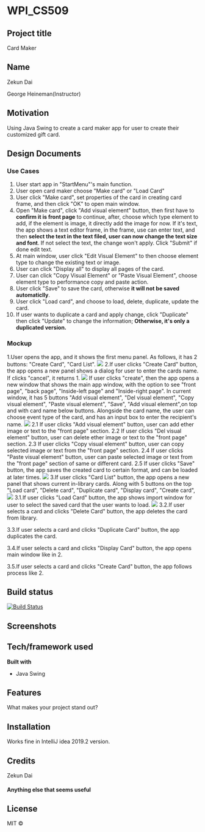 # WPI_CS509

## Project title

Card Maker

## Name

Zekun Dai

George Heineman(Instructor)

## Motivation

Using Java Swing to create a card maker app for user to create their customized gift card.

## Design Documents
### Use Cases
1. User start app in "StartMenu"'s main function.
2. User open card maker choose "Make card" or "Load Card"
3. User click "Make card", set properties of the card in creating card frame, and then click "OK" to open main window.
4. Open "Make card", click "Add visual element" button, then first have to **confirm it is front page** to continue, after, choose which type element to add, if the element is image, it directly add the image for now. If it's text, the app shows a text editor frame, in the frame, use can enter text, and then **select the text in the text filed, user can now change the text size and font**. If not select the text, the change won't apply. Click "Submit" if done edit text.
5. At main window, user click "Edit Visual Element" to then choose element type to change the existing text or image.
6. User can click "Display all" to display all pages of the card.
7. User can click "Copy Visual Element" or "Paste Visual Element", choose element type to performance copy and paste action.
8. User click "Save" to save the card, otherwise **it will not be saved automaticlly**.
9. User click "Load card", and choose to load, delete, duplicate, update the card.
10. If user wants to duplicate a card and apply change, click "Duplicate" then click "Update" to change the information; **Otherwise, it's only a duplicated version.**


### Mockup

1.User opens the app, and it shows the first menu panel. As follows, it has 2 buttons: "Create Card", "Card List".
![](./Mockup/menupanel.png)
2.If user clicks "Create Card" button, the app opens a new panel shows a dialog for user to enter the cards name. If clicks "cancel", it returns 1.
![](./Mockup/createdialog.png)
If user clicks "create", then the app opens a new window that shows the main app window, with the option to see "front page", "back page", "Inside-left page" and "Inside-right page". In current window, it has 5 buttons "Add visual element",  "Del visual element", "Copy visual element", "Paste visual element", "Save", "Add visual element",on top and with card name below buttons. Alongside the card name, the user can choose event type of the card, and has an input box to enter the recipient's name.
![](./Mockup/mainwindow.png)
    2.1 If user clicks "Add visual element" button, user can add ether image or text to the "front page" section.
    2.2 If user clicks "Del visual element" button, user can delete ether image or text to the "front page" section.
    2.3 If user clicks "Copy visual element" button, user can copy selected image or text from the "front page" section.
    2.4 If user clicks "Paste visual element" button, user can paste selected image or text from the "front page" section of same or different card.
    2.5 If user clicks "Save" button, the app saves the created card to certain format, and can be loaded at later times.
    ![](./Mockup/importdialog.png)
3.If user clicks "Card List" button, the app opens a new panel that shows current in-library cards. Along with 5 buttons on the top "Load card",  "Delete card",  "Duplicate card",  "Display card",  "Create card", 
![](./Mockup/cardlist.png)
3.1.If user clicks "Load Card" button, the app shows import window for user to select the saved card that the user wants to load.
![](./Mockup/importdialog.png)
3.2.If user selects a card and clicks "Delete Card" button, the app deletes the card from library.

3.3.If user selects a card and clicks "Duplicate Card" button, the app duplicates the card.

3.4.If user selects a card and clicks "Display Card" button, the app opens main window like in 2.

3.5.If user selects a card and clicks "Create Card" button, the app follows process like 2.

## Build status

[![Build Status](https://travis-ci.com/travis-ci/travis-web.svg?branch=master)](https://travis-ci.com/travis-ci/travis-web)


## Screenshots


## Tech/framework used


<b>Built with</b>

- Java Swing

## Features

What makes your project stand out?

## Installation

Works fine in IntelliJ idea 2019.2 version.

## Credits

Zekun Dai

#### Anything else that seems useful

## License

MIT ©
